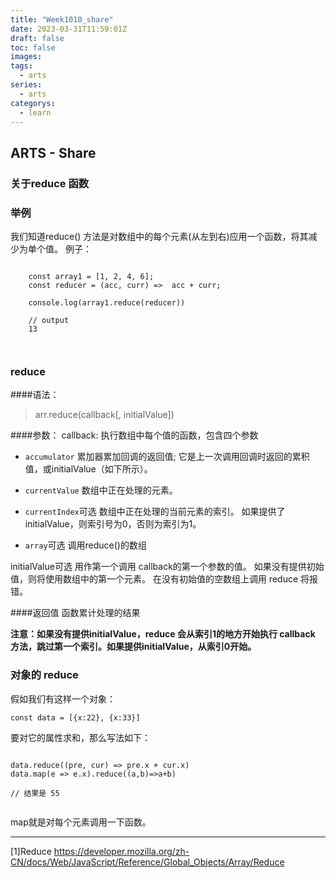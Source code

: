```yaml
---
title: "Week1010_share"
date: 2023-03-31T11:59:01Z
draft: false 
toc: false
images:
tags:
  - arts 
series:
  - arts 
categorys:
  - learn 
---
```


## ARTS - Share
### 关于reduce 函数

### 举例
我们知道reduce() 方法是对数组中的每个元素(从左到右)应用一个函数，将其减少为单个值。
例子：

```

	const array1 = [1, 2, 4, 6];
	const reducer = (acc, curr) =>  acc + curr;

	console.log(array1.reduce(reducer))
	
	// output
	13
	
	

```

### reduce 

####语法：
>arr.reduce(callback[, initialValue])

####参数：
callback: 执行数组中每个值的函数，包含四个参数

+ ```accumulator```
累加器累加回调的返回值; 它是上一次调用回调时返回的累积值，或initialValue（如下所示）。

+ ```currentValue```
数组中正在处理的元素。
+ ```currentIndex```可选
数组中正在处理的当前元素的索引。 如果提供了initialValue，则索引号为0，否则为索引为1。
+ ```array```可选
调用reduce()的数组


initialValue可选
用作第一个调用 callback的第一个参数的值。 如果没有提供初始值，则将使用数组中的第一个元素。 在没有初始值的空数组上调用 reduce 将报错。

####返回值
函数累计处理的结果


**注意：如果没有提供initialValue，reduce 会从索引1的地方开始执行 callback 方法，跳过第一个索引。如果提供initialValue，从索引0开始。**


### 对象的 reduce
假如我们有这样一个对象：

```
const data = [{x:22}, {x:33}]

```
要对它的属性求和，那么写法如下：

```

data.reduce((pre, cur) => pre.x + cur.x)
data.map(e => e.x).reduce((a,b)=>a+b)

// 结果是 55


```
map就是对每个元素调用一下函数。


---
[1]Reduce https://developer.mozilla.org/zh-CN/docs/Web/JavaScript/Reference/Global_Objects/Array/Reduce


